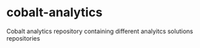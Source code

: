 # cobalt-analytics
Cobalt analytics repository containing different analyitcs solutions repositories
